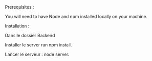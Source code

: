 Prerequisites :

You will need to have Node and npm installed locally on your machine.

Installation :

Dans le dossier Backend

Installer le server run npm install.

Lancer le serveur : node server.
